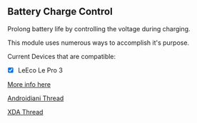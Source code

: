 ## Battery Charge Control

Prolong battery life by controlling the voltage during charging.

This module uses numerous ways to accomplish it's purpose.

Current Devices that are compatible:
- [x] LeEco Le Pro 3

[More info here](http://batteryuniversity.com/learn/article/how_to_prolong_lithium_based_batteries)

[Androidiani Thread]()

[XDA Thread]()
